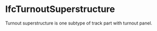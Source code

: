 IfcTurnoutSuperstructure
========================
Turnout superstructure is one subtype of track part with turnout panel.



